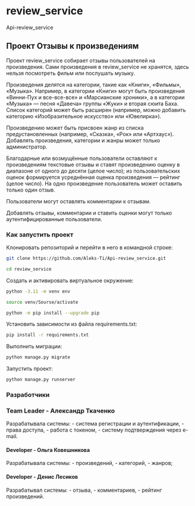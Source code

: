 # review_service

Api-review_service

## Проект Отзывы к произведениям

Проект review_service собирает отзывы пользователей на произведения.
Сами произведения в review_service не хранятся, здесь нельзя посмотреть
фильм или послушать музыку.

Произведения делятся на категории, такие как «Книги», «Фильмы», «Музыка».
Например, в категории «Книги» могут быть произведения «Винни-Пух и все-все-все»
и «Марсианские хроники», а в категории «Музыка» — песня «Давеча» группы «Жуки»
и вторая сюита Баха. Список категорий может быть расширен (например, можно добавить
категорию «Изобразительное искусство» или «Ювелирка»).

Произведению может быть присвоен жанр из списка предустановленных
(например, «Сказка», «Рок» или «Артхаус»).
Добавлять произведения, категории и жанры может только администратор.

Благодарные или возмущённые пользователи оставляют к произведениям
текстовые отзывы и ставят произведению оценку в диапазоне
от одного до десяти (целое число); из пользовательских оценок формируется
усреднённая оценка произведения — рейтинг (целое число).
На одно произведение пользователь может оставить только один отзыв.

Пользователи могут оставлять комментарии к отзывам.

Добавлять отзывы, комментарии и ставить оценки могут только
аутентифицированные пользователи.

### Как запустить проект

Клонировать репозиторий и перейти в него в командной строке:

```bash
git clone https://github.com/Aleks-Ti/Api-review_service.git
```

```bash
cd review_service
```

Cоздать и активировать виртуальное окружение:

```bash
python -3.11 -m venv env
```

```bash
source venv/Sourse/activate
```

```bash
python -m pip install --upgrade pip
```

Установить зависимости из файла requirements.txt:

```bash
pip install -r requirements.txt
```

Выполнить миграции:

```bash
python manage.py migrate
```

Запустить проект:

```bash
python manage.py runserver
```

### Разработчики

### Team Leader - Александр Ткаченко

Разрабатывала системы:
    - система регистрации и аутентификации,
    - права доступа,
    - работа с токеном,
    - систему подтверждения через e-mail.

#### Developer - Ольга Ковешникова

Разрабатывала системы:
    - произведений,
    - категорий,
    - жанров;

#### Developer - Денис Лесиков

Разрабатывал системы:
    - отзыва,
    - комментариев,
    - рейтинг произведений.
